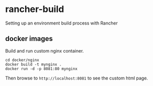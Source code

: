 # rancher-build
Setting up an environment build process with Rancher

## docker images
Build and run custom nginx container.

```
cd docker/nginx
docker build -t mynginx .
docker run -d -p 8081:80 mynginx
```
Then browse to `http://localhost:8081` to see the custom html page.
